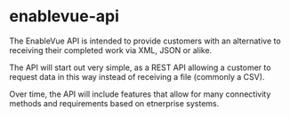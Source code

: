 enablevue-api
=============
The EnableVue API is intended to provide customers with an alternative to receiving their completed work via XML, JSON or alike.

The API will start out very simple, as a REST API allowing a customer to request data in this way instead of receiving a file (commonly a CSV).

Over time, the API will include features that allow for many connectivity methods and requirements based on etnerprise systems.
